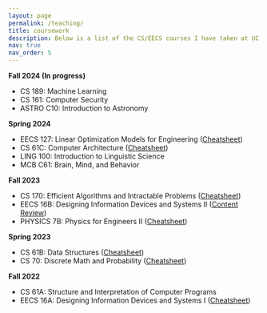 ```yaml
---
layout: page
permalink: /teaching/
title: coursework
description: Below is a list of the CS/EECS courses I have taken at UC Berkeley, as well as some cheatsheets I made to study for the exams. 
nav: true
nav_order: 5
---
```


<b> Fall 2024 (In progress)</b>
- CS 189: Machine Learning
- CS 161: Computer Security
- ASTRO C10: Introduction to Astronomy

<b> Spring 2024 </b>
- EECS 127: Linear Optimization Models for Engineering ([Cheatsheet](../assets/pdf/127cheatsheet1.pdf))
- CS 61C: Computer Architecture ([Cheatsheet](../assets/pdf/61cCheatsheet.pdf))
- LING 100: Introduction to Linguistic Science
- MCB C61: Brain, Mind, and Behavior


<b> Fall 2023 </b>
- CS 170: Efficient Algorithms and Intractable Problems ([Cheatsheet](../assets/pdf/170cheatsheet.pdf))
- EECS 16B: Designing Information Devices and Systems II ([Content Review](../assets/pdf/16BNotes.pdf))
- PHYSICS 7B: Physics for Engineers II ([Cheatsheet](../assets/pdf/7bcheatsheet.pdf))

<b> Spring 2023 </b>
- CS 61B: Data Structures ([Cheatsheet](../assets/pdf/61BCheatsheet.pdf))
- CS 70: Discrete Math and Probability ([Cheatsheet](../assets/pdf/70cheatsheet.pdf))

<b> Fall 2022 </b>
- CS 61A: Structure and Interpretation of Computer Programs
- EECS 16A: Designing Information Devices and Systems I ([Cheatsheet](../assets/pdf/16ACheatsheet.pdf))